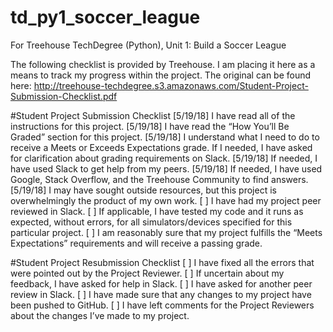 # td_py1_soccer_league
For Treehouse TechDegree (Python), Unit 1: Build a Soccer League


The following checklist is provided by Treehouse.  I am placing it here as a means to track my progress within the project.  The original can be found here: http://treehouse-techdegree.s3.amazonaws.com/Student-Project-Submission-Checklist.pdf

#Student Project Submission Checklist
[5/19/18] I have read all of the instructions for this project.
[5/19/18] I have read the “How You’ll Be Graded” section for this project.
[5/19/18] I understand what I need to do to receive a Meets or Exceeds Expectations grade. If I 
needed, I have asked for clarification about grading requirements on Slack.
[5/19/18] If needed, I have used Slack to get help from my peers.
[5/19/18] If needed, I have used Google, Stack Overflow, and the Treehouse Community to find 
answers.
[5/19/18] I may have sought outside resources, but this project is overwhelmingly the product of my own work.
[ ] I have had my project peer reviewed in Slack.
[ ] If applicable, I have tested my code and it runs as expected, without errors, for all 
simulators/devices specified for this particular project.
[ ] I am reasonably sure that my project fulfills the “Meets Expectations” requirements and will 
receive a passing grade.

#Student Project Resubmission Checklist
[ ] I have fixed all the errors that were pointed out by the Project Reviewer.
[ ] If uncertain about my feedback, I have asked for help in Slack.
[ ] I have asked for another peer review in Slack.
[ ] I have made sure that any changes to my project have been pushed to GitHub.
[ ] I have left comments for the Project Reviewers about the changes I’ve made to my project.